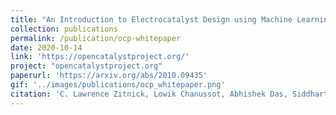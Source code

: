 ```yaml
---
title: "An Introduction to Electrocatalyst Design using Machine Learning for Renewable Energy Storage"
collection: publications
permalink: /publication/ocp-whitepaper
date: 2020-10-14
link: 'https://opencatalystproject.org/'
project: "opencatalystproject.org"
paperurl: 'https://arxiv.org/abs/2010.09435'
gif: '../images/publications/ocp_whitepaper.png'
citation: 'C. Lawrence Zitnick, Lowik Chanussot, Abhishek Das, Siddharth Goyal, Javier Heras-Domingo, Caleb Ho, Weihua Hu, Thibaut Lavril, Aini Palizhati, Morgane Riviere, Muhammed Shuaibi, Anuroop Sriram, Kevin Tran, Brandon Wood, <b>Junwoong Yoon</b>, Devi Parikh, Zachary Ulissi'
---
```

